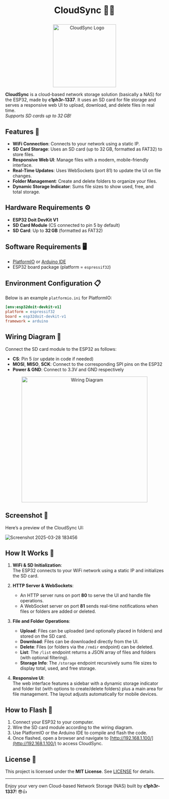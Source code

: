 # <p align="center">CloudSync 📡💾</p>

<p align="center">
  <img src="https://github.com/user-attachments/assets/20132858-7061-4611-893e-fcbb4551bf07" alt="CloudSync Logo" width="200">
</p>

**CloudSync** is a cloud-based network storage solution (basically a NAS) for the ESP32, made by **c1ph3r-1337**. It uses an SD card for file storage and serves a responsive web UI to upload, download, and delete files in real time.  
*Supports SD cards up to 32 GB!*

## Features 🚀
- **WiFi Connection**: Connects to your network using a static IP.
- **SD Card Storage**: Uses an SD card (up to 32 GB, formatted as FAT32) to store files.
- **Responsive Web UI**: Manage files with a modern, mobile-friendly interface.
- **Real-Time Updates**: Uses WebSockets (port 81) to update the UI on file changes.
- **Folder Management**: Create and delete folders to organize your files.
- **Dynamic Storage Indicator**: Sums file sizes to show used, free, and total storage.

## Hardware Requirements ⚙️
- **ESP32 Doit DevKit V1**  
- **SD Card Module** (CS connected to pin 5 by default)  
- **SD Card**: Up to **32 GB** (formatted as FAT32)

## Software Requirements 🖥️
- [PlatformIO](https://platformio.org/) or [Arduino IDE](https://www.arduino.cc/en/software)  
- ESP32 board package (platform = `espressif32`)

## Environment Configuration 📋
Below is an example `platformio.ini` for PlatformIO:

```ini
[env:esp32doit-devkit-v1]
platform = espressif32
board = esp32doit-devkit-v1
framework = arduino
```

## Wiring Diagram 🔌
Connect the SD card module to the ESP32 as follows:
- **CS**: Pin 5 (or update in code if needed)
- **MOSI**, **MISO**, **SCK**: Connect to the corresponding SPI pins on the ESP32
- **Power & GND**: Connect to 3.3V and GND respectively

<p align="center">
  <img src="https://github.com/user-attachments/assets/8babf82b-86e3-4de6-b19c-37dd4dbd22a3" alt="Wiring Diagram" width="400">
</p>

## Screenshot 📸
Here’s a preview of the CloudSync UI:

![Screenshot 2025-03-28 183456](https://github.com/user-attachments/assets/da358558-a6e3-49c0-96d6-ffe7cbb43b86)

## How It Works 🤔
1. **WiFi & SD Initialization**:  
   The ESP32 connects to your WiFi network using a static IP and initializes the SD card.

2. **HTTP Server & WebSockets**:  
   - An HTTP server runs on port **80** to serve the UI and handle file operations.  
   - A WebSocket server on port **81** sends real-time notifications when files or folders are added or deleted.

3. **File and Folder Operations**:  
   - **Upload**: Files can be uploaded (and optionally placed in folders) and stored on the SD card.  
   - **Download**: Files can be downloaded directly from the UI.  
   - **Delete**: Files (or folders via the `/rmdir` endpoint) can be deleted.  
   - **List**: The `/list` endpoint returns a JSON array of files and folders (with optional filtering).  
   - **Storage Info**: The `/storage` endpoint recursively sums file sizes to display total, used, and free storage.

4. **Responsive UI**:  
   The web interface features a sidebar with a dynamic storage indicator and folder list (with options to create/delete folders) plus a main area for file management. The layout adjusts automatically for mobile devices.

## How to Flash 📡
1. Connect your ESP32 to your computer.  
2. Wire the SD card module according to the wiring diagram.  
3. Use PlatformIO or the Arduino IDE to compile and flash the code.  
4. Once flashed, open a browser and navigate to [http://192.168.1.100/](http://192.168.1.100/) to access CloudSync.

## License 📝
This project is licensed under the **MIT License**. See [LICENSE](LICENSE) for details.

---

Enjoy your very own Cloud-based Network Storage (NAS) built by **c1ph3r-1337**! 😎👍
```
